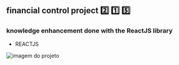 ## financial control project :two: :one: :five:

 ### knowledge enhancement done with the ReactJS library
 * REACTJS
 
 
![imagem do projeto](https://github.com/KarinaScalabrini/controle_financeiro/blob/master/controleFinanceiro.png)
